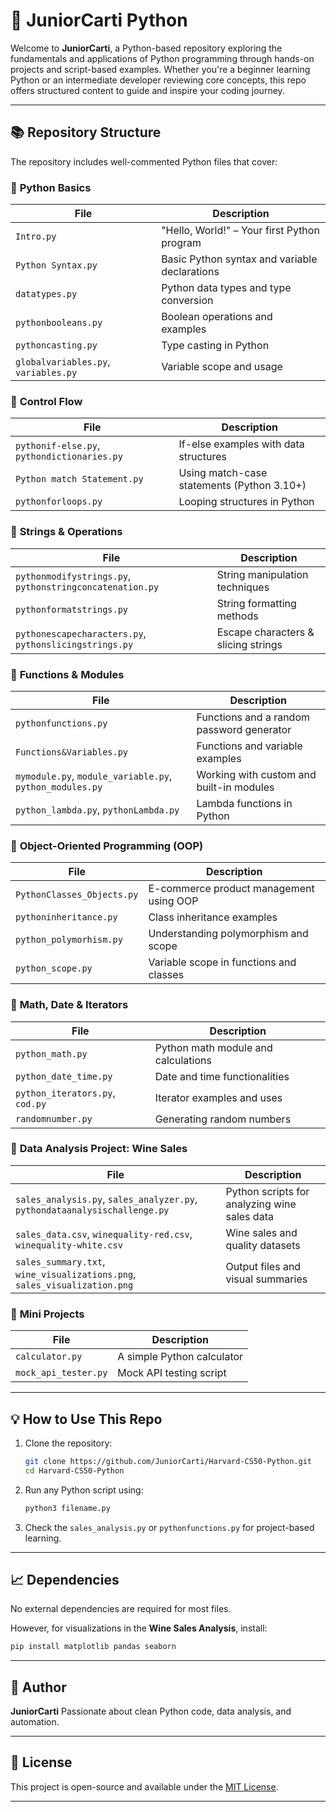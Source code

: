 # 🐍 JuniorCarti Python 

Welcome to **JuniorCarti**, a Python-based repository exploring the fundamentals and applications of Python programming through hands-on projects and script-based examples. Whether you're a beginner learning Python or an intermediate developer reviewing core concepts, this repo offers structured content to guide and inspire your coding journey.

---

## 📚 Repository Structure

The repository includes well-commented Python files that cover:

### 🔹 **Python Basics**

| File                                 | Description                                   |
| ------------------------------------ | --------------------------------------------- |
| `Intro.py`                           | "Hello, World!" – Your first Python program   |
| `Python Syntax.py`                   | Basic Python syntax and variable declarations |
| `datatypes.py`                       | Python data types and type conversion         |
| `pythonbooleans.py`                  | Boolean operations and examples               |
| `pythoncasting.py`                   | Type casting in Python                        |
| `globalvariables.py`, `variables.py` | Variable scope and usage                      |

### 🔹 **Control Flow**

| File                                        | Description                                |
| ------------------------------------------- | ------------------------------------------ |
| `pythonif-else.py`, `pythondictionaries.py` | If-else examples with data structures      |
| `Python match Statement.py`                 | Using match-case statements (Python 3.10+) |
| `pythonforloops.py`                         | Looping structures in Python               |

### 🔹 **Strings & Operations**

| File                                                     | Description                         |
| -------------------------------------------------------- | ----------------------------------- |
| `pythonmodifystrings.py`, `pythonstringconcatenation.py` | String manipulation techniques      |
| `pythonformatstrings.py`                                 | String formatting methods           |
| `pythonescapecharacters.py`, `pythonslicingstrings.py`   | Escape characters & slicing strings |

### 🔹 **Functions & Modules**

| File                                                     | Description                               |
| -------------------------------------------------------- | ----------------------------------------- |
| `pythonfunctions.py`                                     | Functions and a random password generator |
| `Functions&Variables.py`                                 | Functions and variable examples           |
| `mymodule.py`, `module_variable.py`, `python_modules.py` | Working with custom and built-in modules  |
| `python_lambda.py`, `pythonLambda.py`                    | Lambda functions in Python                |

### 🔹 **Object-Oriented Programming (OOP)**

| File                       | Description                             |
| -------------------------- | --------------------------------------- |
| `PythonClasses_Objects.py` | E-commerce product management using OOP |
| `pythoninheritance.py`     | Class inheritance examples              |
| `python_polymorhism.py`    | Understanding polymorphism and scope    |
| `python_scope.py`          | Variable scope in functions and classes |

### 🔹 **Math, Date & Iterators**

| File                            | Description                         |
| ------------------------------- | ----------------------------------- |
| `python_math.py`                | Python math module and calculations |
| `python_date_time.py`           | Date and time functionalities       |
| `python_iterators.py`, `cod.py` | Iterator examples and uses          |
| `randomnumber.py`               | Generating random numbers           |

### 🔹 **Data Analysis Project: Wine Sales**

| File                                                                       | Description                                  |
| -------------------------------------------------------------------------- | -------------------------------------------- |
| `sales_analysis.py`, `sales_analyzer.py`, `pythondataanalysischallenge.py` | Python scripts for analyzing wine sales data |
| `sales_data.csv`, `winequality-red.csv`, `winequality-white.csv`           | Wine sales and quality datasets              |
| `sales_summary.txt`, `wine_visualizations.png`, `sales_visualization.png`  | Output files and visual summaries            |

### 🔹 **Mini Projects**

| File                 | Description                |
| -------------------- | -------------------------- |
| `calculator.py`      | A simple Python calculator |
| `mock_api_tester.py` | Mock API testing script    |

---

## 💡 How to Use This Repo

1. Clone the repository:

   ```bash
   git clone https://github.com/JuniorCarti/Harvard-CS50-Python.git
   cd Harvard-CS50-Python
   ```

2. Run any Python script using:

   ```bash
   python3 filename.py
   ```

3. Check the `sales_analysis.py` or `pythonfunctions.py` for project-based learning.

---

## 📈 Dependencies

No external dependencies are required for most files.

However, for visualizations in the **Wine Sales Analysis**, install:

```bash
pip install matplotlib pandas seaborn
```

---

## 👤 Author

**JuniorCarti**
Passionate about clean Python code, data analysis, and automation.

---

## 📄 License

This project is open-source and available under the [MIT License](LICENSE).

---
